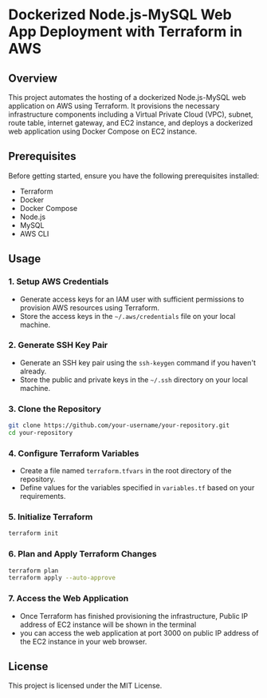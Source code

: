 # Dockerized Node.js-MySQL Web App Deployment with Terraform in AWS

## Overview

This project automates the hosting of a dockerized Node.js-MySQL web application on AWS using Terraform. It provisions the necessary infrastructure components including a Virtual Private Cloud (VPC), subnet, route table, internet gateway, and EC2 instance, and deploys a dockerized web application using Docker Compose on EC2 instance.

## Prerequisites

Before getting started, ensure you have the following prerequisites installed:

- Terraform
- Docker
- Docker Compose
- Node.js
- MySQL
- AWS CLI

## Usage

### 1. Setup AWS Credentials

- Generate access keys for an IAM user with sufficient permissions to provision AWS resources using Terraform.
- Store the access keys in the `~/.aws/credentials` file on your local machine.

### 2. Generate SSH Key Pair

- Generate an SSH key pair using the `ssh-keygen` command if you haven't already.
- Store the public and private keys in the `~/.ssh` directory on your local machine.

### 3. Clone the Repository

```bash
git clone https://github.com/your-username/your-repository.git
cd your-repository
```

### 4. Configure Terraform Variables

- Create a file named `terraform.tfvars` in the root directory of the repository.
- Define values for the variables specified in `variables.tf` based on your requirements.

### 5. Initialize Terraform

```bash
terraform init
```

### 6. Plan and Apply Terraform Changes

```bash
terraform plan
terraform apply --auto-approve
```

### 7. Access the Web Application

- Once Terraform has finished provisioning the infrastructure, Public IP address of EC2 instance will be shown in the terminal
- you can access the web application at port 3000 on public IP address of the EC2 instance in your web browser.

## License

This project is licensed under the MIT License.
